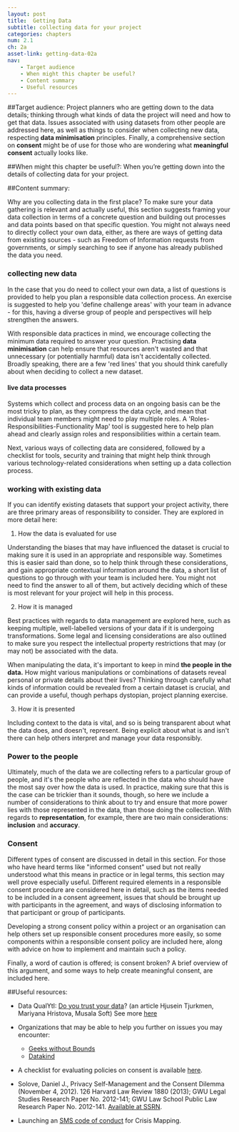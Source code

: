 ```yaml
---
layout: post
title:  Getting Data
subtitle: collecting data for your project
categories: chapters
num: 2.1
ch: 2a
asset-link: getting-data-02a
nav: 
    - Target audience
    - When might this chapter be useful? 
    - Content summary
    - Useful resources
---
```


##<span id="target-audience">Target audience</span>:
Project planners who are getting down to the data details; thinking through what kinds of data the project will need and how to get that data. Issues associated with using datasets from other people are addressed here, as well as things to consider when collecting new data, respecting **data minimisation** principles. Finally, a comprehensive section on **consent** might be of use for those who are wondering what **meaningful consent** actually looks like.

##<span id="when-might-this-chapter-be-useful?">When might this chapter be useful?</span>:
When you’re getting down into the details of collecting data for your project. 

##<span id="content-summary">Content summary</span>:

Why are you collecting data in the first place? To make sure your data gathering is relevant and actually useful, this section suggests framing your data collection in terms of a concrete question and building out processes and data points based on that specific question. You might not always need to directly collect your own data, either, as there are ways of getting data from existing sources - such as Freedom of Information requests from governments, or simply searching to see if anyone has already published the data you need.

### collecting new data

In the case that you do need to collect your own data, a list of questions is provided to help you plan a responsible data collection process. An exercise is suggested to help you 'define challenge areas' with your team in advance - for this, having a diverse group of people and perspectives will help strengthen the answers.

With responsible data practices in mind, we encourage collecting the minimum data required to answer your question. Practising **data minimisation** can help ensure that resources aren't wasted and that unnecessary (or potentially harmful) data isn't accidentally collected. Broadly speaking, there are a few 'red lines' that you should think carefully about when deciding to collect a new dataset.

#### live data processes 

Systems which collect and process data on an ongoing basis can be the most tricky to plan, as they compress the data cycle, and mean that individual team members might need to play multiple roles. A 'Roles-Responsibilities-Functionality Map' tool is suggested here to help plan ahead and clearly assign roles and responsibilities within a certain team.

Next, various ways of collecting data are considered, followed by a checklist for tools, security and training that might help think through various technology-related considerations when setting up a data collection process. 

### working with existing data

If you can identify existing datasets that support your project activity, there are three primary areas of responsibility to consider. They are explored in more detail here:

1. How the data is evaluated for use 

Understanding the biases that may have influenced the dataset is crucial to making sure it is used in an appropriate and responsible way. Sometimes this is easier said than done, so to help think through these considerations, and gain appropriate contextual information around the data, a short list of questions to go through with your team is included here. You might not need to find the answer to all of them, but actively deciding which of these is most relevant for your project will help in this process. 

2. How it is managed

Best practices with regards to data management are explored here, such as keeping multiple, well-labelled versions of your data if it is undergoing transformations. Some legal and licensing considerations are also outlined to make sure you respect the intellectual property restrictions that may (or may not) be associated with the data.

When manipulating the data, it's important to keep in mind **the people in the data.** How might various manipulations or combinations of datasets reveal personal or private details about their lives? Thinking through carefully what kinds of information could be revealed from a certain dataset is crucial, and can provide a useful, though perhaps dystopian, project planning exercise.

3. How it is presented

Including context to the data is vital, and so is being transparent about what the data does, and doesn't, represent. Being explicit about what is and isn't there can help others interpret and manage your data responsibly.

### Power to the people 

Ultimately, much of the data we are collecting refers to a particular group of people, and it's the people who are reflected in the data who should have the most say over how the data is used. In practice, making sure that this is the case can be trickier than it sounds, though, so here we include a number of considerations to think about to try and ensure that more power lies with those represented in the data, than those doing the collection. With regards to **representation**, for example, there are two main considerations: **inclusion** and **accuracy**.

### Consent

Different types of consent are discussed in detail in this section. For those who have heard terms like "informed consent" used but not really understood what this means in practice or in legal terms, this section may well prove especially useful. Different required elements in a responsible consent procedure are considered here in detail, such as the items needed to be included in a consent agreement, issues that should be brought up with participants in the agreement, and ways of disclosing information to that participant or group of participants. 

Developing a strong consent policy within a project or an organisation can help others set up responsible consent procedures more easily, so some components within a responsible consent policy are included here, along with advice on how to implement and maintain such a policy.

Finally, a word of caution is offered; is consent broken? A brief overview of this argument, and some ways to help create meaningful consent, are included here.

##<span id="useful-resources">Useful resources</span>:
* Data QualYtI: [Do you trust your data](http://istabg.org/data-qualyti-do-you-trust-your-data)? (an article Hjusein Tjurkmen, Mariyana Hristova, Musala Soft)
See more [here](http://schoolofdata.org/handbook/courses/finding-data/#sthash.8o6YozUJ.dpuf)

* Organizations that may be able to help you further on issues you may encounter:
    - [Geeks without Bounds](http://gwob.org) 
    - [Datakind](http://www.datakind.org)


* A checklist for evaluating policies on consent is available [here](https://docs.google.com/a/theengineroom.org/document/d/1PJxBAP1rFkjq9p7NuYcN_G5iomfCML-qiMTn5SPPHxE/edit).

* Solove, Daniel J., Privacy Self-Management and the Consent Dilemma (November 4, 2012). 126 Harvard Law Review 1880 (2013); GWU Legal Studies Research Paper No. 2012-141; GWU Law School Public Law Research Paper No. 2012-141. [Available at SSRN](http://ssrn.com/abstract=2171018).

*  Launching an [SMS code of conduct](http://irevolution.net/2013/02/25/launching-sms-code-of-conduct/
) for Crisis Mapping. 